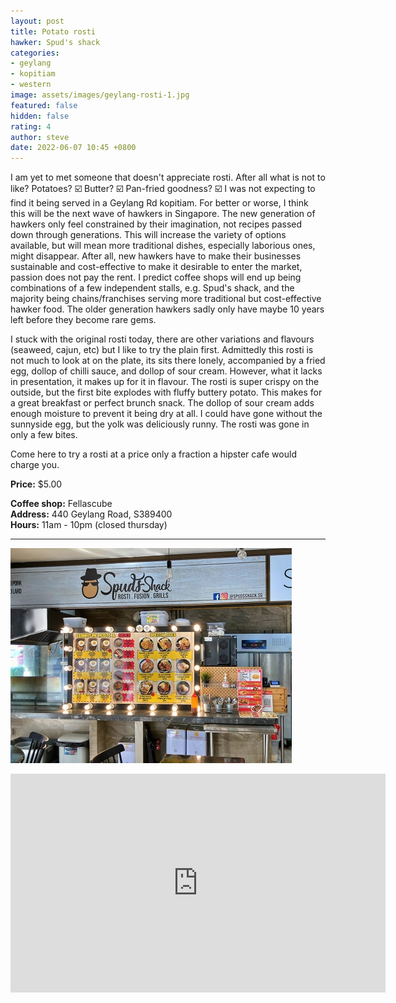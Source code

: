 ```yaml
---
layout: post
title: Potato rosti
hawker: Spud's shack
categories:
- geylang
- kopitiam
- western
image: assets/images/geylang-rosti-1.jpg
featured: false
hidden: false
rating: 4
author: steve
date: 2022-06-07 10:45 +0800
---
```

I am yet to met someone that doesn't appreciate rosti. After all what is not to like? Potatoes? ☑️ Butter? ☑️  Pan-fried goodness? ☑️  I was not expecting to find it being served in a Geylang Rd kopitiam. For better or worse, I think this will be the next wave of hawkers in Singapore. The new generation of hawkers only feel constrained by their imagination, not recipes passed down through generations. This will increase the variety of options available, but will mean more traditional dishes, especially laborious ones, might disappear. After all, new hawkers have to make their businesses sustainable and cost-effective to make it desirable to enter the market, passion does not pay the rent. I predict coffee shops will end up being combinations of a few independent stalls, e.g. Spud's shack, and the majority being chains/franchises serving more traditional but cost-effective hawker food. The older generation hawkers sadly only have maybe 10 years left before they become rare gems.

I stuck with the original rosti today, there are other variations and flavours (seaweed, cajun, etc) but I like to try the plain first. Admittedly this rosti is not much to look at on the plate, its sits there lonely, accompanied by a fried egg, dollop of chilli sauce, and dollop of sour cream. However, what it lacks in presentation, it makes up for it in flavour. The rosti is super crispy on the outside, but the first bite explodes with fluffy buttery potato. This makes for a great breakfast or perfect brunch snack. The dollop of sour cream adds enough moisture to prevent it being dry at all. I could have gone without the sunnyside egg, but the yolk was deliciously runny. The rosti was gone in only a few bites.

Come here to try a rosti at a price only a fraction a hipster cafe would charge you.

**Price:** $5.00  

**Coffee shop:** Fellascube  
**Address:** 440 Geylang Road, S389400  
**Hours:** 11am - 10pm (closed thursday)  

***  

![Spud's shack hawker stall](/assets/images/geylang-rosti-2.jpg "Spud's shack hawker stall")

<iframe src="https://www.google.com/maps/embed?pb=!1m18!1m12!1m3!1d3988.7703869224847!2d103.88119731453853!3d1.3132197990422039!2m3!1f0!2f0!3f0!3m2!1i1024!2i768!4f13.1!3m3!1m2!1s0x31da194d15ab2e7f%3A0x3db34c6eed9f5c87!2sFellasCube!5e0!3m2!1sen!2ssg!4v1654569742519!5m2!1sen!2ssg" width="600" height="350" style="border:0;" allowfullscreen="" loading="lazy" referrerpolicy="no-referrer-when-downgrade"></iframe>